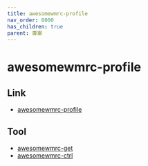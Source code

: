 ```yaml
---
title: awesomewmrc-profile
nav_order: 8000
has_children: true
parent: 專案
---
```


# awesomewmrc-profile


## Link

* [awesomewmrc-profile](https://github.com/samwhelp/note-about-awesomewm/tree/gh-pages/_demo/project/awesomewmrc-profile)


## Tool

* [awesomewmrc-get](awesomewmrc-get)
* [awesomewmrc-ctrl](awesomewmrc-ctrl)
